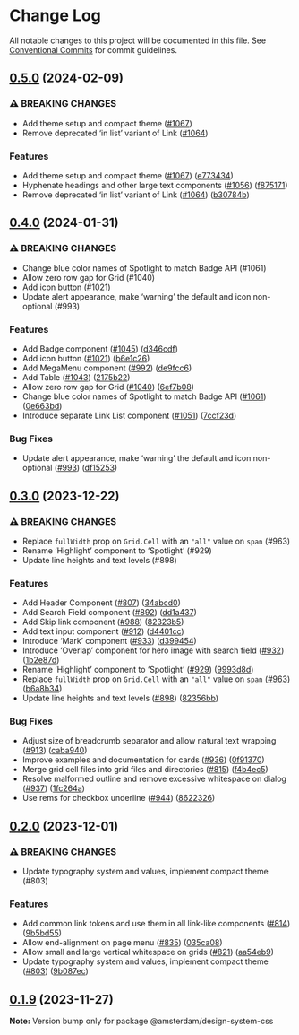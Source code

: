 # Change Log

All notable changes to this project will be documented in this file.
See [Conventional Commits](https://conventionalcommits.org) for commit guidelines.

## [0.5.0](https://github.com/Amsterdam/design-system/compare/@amsterdam/design-system-css@0.4.0...design-system-css-v0.5.0) (2024-02-09)


### ⚠ BREAKING CHANGES

* Add theme setup and compact theme ([#1067](https://github.com/Amsterdam/design-system/issues/1067))
* Remove deprecated ‘in list’ variant of Link ([#1064](https://github.com/Amsterdam/design-system/issues/1064))

### Features

* Add theme setup and compact theme ([#1067](https://github.com/Amsterdam/design-system/issues/1067)) ([e773434](https://github.com/Amsterdam/design-system/commit/e7734347a9e7205d510a16a543294bde69b9c6f0))
* Hyphenate headings and other large text components ([#1056](https://github.com/Amsterdam/design-system/issues/1056)) ([f875171](https://github.com/Amsterdam/design-system/commit/f8751716018d4ed269a086e1764741ad29714fa0))
* Remove deprecated ‘in list’ variant of Link ([#1064](https://github.com/Amsterdam/design-system/issues/1064)) ([b30784b](https://github.com/Amsterdam/design-system/commit/b30784b352b4a057069ceb397951b79a6e2547f2))


## [0.4.0](https://github.com/Amsterdam/design-system/compare/@amsterdam/design-system-css@0.3.0...@amsterdam/design-system-css@0.4.0) (2024-01-31)

### ⚠ BREAKING CHANGES

* Change blue color names of Spotlight to match Badge API (#1061)
* Allow zero row gap for Grid (#1040)
* Add icon button (#1021)
* Update alert appearance, make ‘warning’ the default and icon non-optional (#993)

### Features

* Add Badge component ([#1045](https://github.com/Amsterdam/design-system/issues/1045)) ([d346cdf](https://github.com/Amsterdam/design-system/commit/d346cdfd2b3c7fab08e6bae10314420f1fde8a5f))
* Add icon button ([#1021](https://github.com/Amsterdam/design-system/issues/1021)) ([b6e1c26](https://github.com/Amsterdam/design-system/commit/b6e1c260878c09340c9fc89f8740ae033e206855))
* Add MegaMenu component ([#992](https://github.com/Amsterdam/design-system/issues/992)) ([de9fcc6](https://github.com/Amsterdam/design-system/commit/de9fcc65cced79a07cf201613b8616193f86b810))
* Add Table ([#1043](https://github.com/Amsterdam/design-system/issues/1043)) ([2175b22](https://github.com/Amsterdam/design-system/commit/2175b22dbab369fb5d7f817a09c7f0560d8d8195))
* Allow zero row gap for Grid ([#1040](https://github.com/Amsterdam/design-system/issues/1040)) ([6ef7b08](https://github.com/Amsterdam/design-system/commit/6ef7b08c4962bad9c564ade67276b78e1a4712b8))
* Change blue color names of Spotlight to match Badge API ([#1061](https://github.com/Amsterdam/design-system/issues/1061)) ([0e663bd](https://github.com/Amsterdam/design-system/commit/0e663bd1bcbc8c848d16962749d6113cd3aaaf20))
* Introduce separate Link List component ([#1051](https://github.com/Amsterdam/design-system/issues/1051)) ([7ccf23d](https://github.com/Amsterdam/design-system/commit/7ccf23d1128a6cade34ec6846d0fee23335af525))

### Bug Fixes

* Update alert appearance, make ‘warning’ the default and icon non-optional ([#993](https://github.com/Amsterdam/design-system/issues/993)) ([df15253](https://github.com/Amsterdam/design-system/commit/df152538278a73c4aceb094fece70025ff35dc5f))

## [0.3.0](https://github.com/Amsterdam/design-system/compare/@amsterdam/design-system-css@0.2.0...@amsterdam/design-system-css@0.3.0) (2023-12-22)

### ⚠ BREAKING CHANGES

* Replace `fullWidth` prop on `Grid.Cell` with an `"all"` value on `span` (#963)
* Rename ‘Highlight’ component to ‘Spotlight’ (#929)
* Update line heights and text levels (#898)

### Features

* Add Header Component ([#807](https://github.com/Amsterdam/design-system/issues/807)) ([34abcd0](https://github.com/Amsterdam/design-system/commit/34abcd07a849fda94fd46bf995b540e20928c2bf))
* Add Search Field component ([#892](https://github.com/Amsterdam/design-system/issues/892)) ([dd1a437](https://github.com/Amsterdam/design-system/commit/dd1a437d46c4ac7d43d64f7c1acadecc377e7928))
* Add Skip link component ([#988](https://github.com/Amsterdam/design-system/issues/988)) ([82323b5](https://github.com/Amsterdam/design-system/commit/82323b594c7fba99819cf6873227ca3dcd084315))
* Add text input component ([#912](https://github.com/Amsterdam/design-system/issues/912)) ([d4401cc](https://github.com/Amsterdam/design-system/commit/d4401ccf9d41d5c8a48ec32d63cdaabec549d5f2))
* Introduce ‘Mark’ component ([#933](https://github.com/Amsterdam/design-system/issues/933)) ([d399454](https://github.com/Amsterdam/design-system/commit/d399454ed729a595cab902c83e54d61e3c2aaf71))
* Introduce ‘Overlap’ component for hero image with search field ([#932](https://github.com/Amsterdam/design-system/issues/932)) ([1b2e87d](https://github.com/Amsterdam/design-system/commit/1b2e87db032d1500e301c2027596a5c908d59c8c))
* Rename ‘Highlight’ component to ‘Spotlight’ ([#929](https://github.com/Amsterdam/design-system/issues/929)) ([9993d8d](https://github.com/Amsterdam/design-system/commit/9993d8dd4ff17ec5e686295d711cc7688f7ce28c))
* Replace `fullWidth` prop on `Grid.Cell` with an `"all"` value on `span` ([#963](https://github.com/Amsterdam/design-system/issues/963)) ([b6a8b34](https://github.com/Amsterdam/design-system/commit/b6a8b3450af823f5c033f290783f013e6f20b205))
* Update line heights and text levels ([#898](https://github.com/Amsterdam/design-system/issues/898)) ([82356bb](https://github.com/Amsterdam/design-system/commit/82356bbf11c389c0f29146ca5f715d5b7459a634))

### Bug Fixes

* Adjust size of breadcrumb separator and allow natural text wrapping ([#913](https://github.com/Amsterdam/design-system/issues/913)) ([caba940](https://github.com/Amsterdam/design-system/commit/caba94024c5aedf9092a5afbbf625d921fd124b5))
* Improve examples and documentation for cards ([#936](https://github.com/Amsterdam/design-system/issues/936)) ([0f91370](https://github.com/Amsterdam/design-system/commit/0f913702de12cb7b9ca50e8f9da4899c3d934320))
* Merge grid cell files into grid files and directories ([#815](https://github.com/Amsterdam/design-system/issues/815)) ([f4b4ec5](https://github.com/Amsterdam/design-system/commit/f4b4ec5de92d283ee2ef083075297a64b3dfd1cb))
* Resolve malformed outline and remove excessive whitespace on dialog ([#937](https://github.com/Amsterdam/design-system/issues/937)) ([1fc264a](https://github.com/Amsterdam/design-system/commit/1fc264ac577edaa92e37d4c7e81427dd75b6dbe7))
* Use rems for checkbox underline ([#944](https://github.com/Amsterdam/design-system/issues/944)) ([8622326](https://github.com/Amsterdam/design-system/commit/8622326b8686856c44ad03856bac886ee4e5632b))

## [0.2.0](https://github.com/Amsterdam/design-system/compare/@amsterdam/design-system-css@0.1.9...@amsterdam/design-system-css@0.2.0) (2023-12-01)

### ⚠ BREAKING CHANGES

* Update typography system and values, implement compact theme (#803)

### Features

* Add common link tokens and use them in all link-like components ([#814](https://github.com/Amsterdam/design-system/issues/814)) ([9b5bd55](https://github.com/Amsterdam/design-system/commit/9b5bd55d0b118f246b828e023b75be1e84f98af4))
* Allow end-alignment on page menu ([#835](https://github.com/Amsterdam/design-system/issues/835)) ([035ca08](https://github.com/Amsterdam/design-system/commit/035ca08842ee8ad955b260fb26693fe739801df4))
* Allow small and large vertical whitespace on grids ([#821](https://github.com/Amsterdam/design-system/issues/821)) ([aa54eb9](https://github.com/Amsterdam/design-system/commit/aa54eb911bfed633856a74e0be4e11d4ad8f3ebc))
* Update typography system and values, implement compact theme ([#803](https://github.com/Amsterdam/design-system/issues/803)) ([9b087ec](https://github.com/Amsterdam/design-system/commit/9b087ec5c6e75dfafadcdcde710747ef63951917))

## [0.1.9](https://github.com/Amsterdam/design-system/compare/@amsterdam/design-system-css@0.1.8...@amsterdam/design-system-css@0.1.9) (2023-11-27)

**Note:** Version bump only for package @amsterdam/design-system-css
